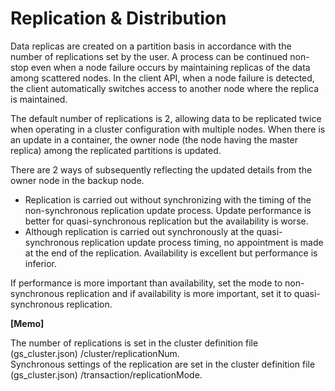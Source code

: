 # Replication & Distribution

Data replicas are created on a partition basis in accordance with the number of replications set by the user. A process can be continued non-stop even when a node failure occurs by maintaining replicas of the data among scattered nodes. In the client API, when a node failure is detected, the client automatically switches access to another node where the replica is maintained.

The default number of replications is 2, allowing data to be replicated twice when operating in a cluster configuration with multiple nodes. When there is an update in a container, the owner node (the node having the master replica) among the replicated partitions is updated.

There are 2 ways of subsequently reflecting the updated details from the owner node in the backup node.

*   Replication is carried out without synchronizing with the timing of the non-synchronous replication update process. Update performance is better for quasi-synchronous replication but the availability is worse.
*   Although replication is carried out synchronously at the quasi-synchronous replication update process timing, no appointment is made at the end of the replication. Availability is excellent but performance is inferior.

If performance is more important than availability, set the mode to non-synchronous replication and if availability is more important, set it to quasi-synchronous replication.

**\[Memo\]**

The number of replications is set in the cluster definition file (gs_cluster.json) /cluster/replicationNum.  
Synchronous settings of the replication are set in the cluster definition file (gs_cluster.json) /transaction/replicationMode.

